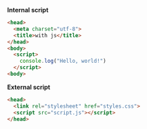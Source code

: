 **Internal script**
```html
<head>
  <meta charset="utf-8">
  <title>with js</title>
</head>
<body>
  <script>
    console.log("Hello, world!")
  </script>
<body>
```

**External script**
```html
<head>
  <link rel="stylesheet" href="styles.css">
  <script src="script.js"></script>
</head>
```